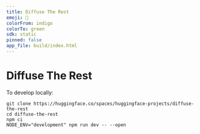 ```yaml
---
title: Diffuse The Rest
emoji: 🦉
colorFrom: indigo
colorTo: green
sdk: static
pinned: false
app_file: build/index.html
---
```


# Diffuse The Rest

To develop locally:

```
git clone https://huggingface.co/spaces/huggingface-projects/diffuse-the-rest
cd diffuse-the-rest
npm ci
NODE_ENV="development" npm run dev -- --open
```
